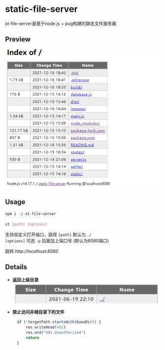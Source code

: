 # static-file-server

st-file-server是基于node.js + pug构建的静态文件服务器

## Preview
![Preview](./images/display1.png)

## Usage

```sh
npm i -g st-file-server

st [path] [options] 
```
支持自定义打开端口，路径
`[path]` 默认为 `./`  
`[options]` 可选 `-p` 后面加上端口号 (默认为8080端口)

跳转 *http://localhost:8080*

## Details
* **返回上级目录**  
![Preview](./images/display2.png)

* **禁止访问非根目录下的文件**  
  ```javascript
    if (!targetPath.startsWith(baseDir)) {
        res.writeHead(401)
        res.end("401 Unauthorized")
        return
    }
  ```
